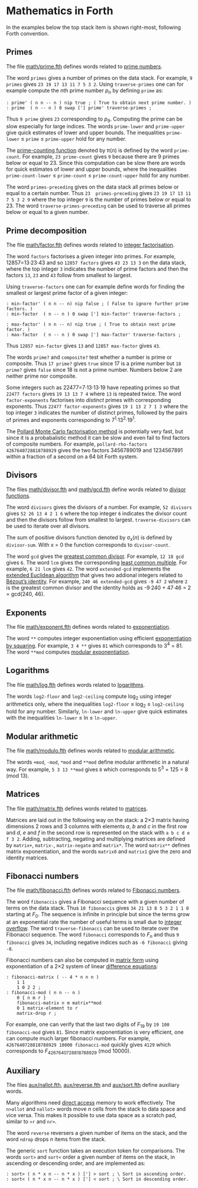 # Mathematics in Forth

In the examples below the top stack item is shown right-most, following Forth
convention.

## Primes

The file [math/prime.fth](math/prime.fth) defines words related to
[prime numbers](https://en.wikipedia.org/wiki/Prime_number).

The word `primes` gives a number of primes on the data stack. For example,
`9 primes` gives `23 19 17 13 11 7 5 3 2`. Using `traverse-primes` one can
for example compute the nth prime number _p_<sub>_n_</sub> by defining `prime`
as:

```forth
: prime' ( n n -- n ) nip true ; ( True to obtain next prime number. )
: prime  ( n -- n ) 0 swap ['] prime' traverse-primes ;
```

Thus `9 prime` gives `23` corresponding to _p_<sub>9</sub>. Computing the prime
can be slow especially for large indices. The words `prime-lower` and
`prime-upper` give quick estimates of lower and upper bounds. The inequalities
`prime-lower` ≤ `prime` ≤ `prime-upper` hold for any number.

The [prime-counting function](https://en.wikipedia.org/wiki/Prime-counting_function)
denoted by π(_n_) is defined by the word `prime-count`. For example, `23
prime-count` gives `9` because there are 9 primes below or equal to 23. Since
this computation can be slow there are words for quick estimates of lower and
upper bounds, where the inequalities `prime-count-lower` ≤ `prime-count` ≤
`prime-count-upper` hold for any number.

The word `primes-preceding` gives on the data stack all primes below or equal
to a certain number. Thus `23  primes-preceding` gives `23 19 17 13 11 7 5 3 2
9` where the top integer `9` is the number of primes below or equal to 23. The
word `traverse-primes-preceding` can be used to traverse all primes below or
equal to a given number.

## Prime decomposition

The file [math/factor.fth](math/factor.fth) defines words related to
[integer factorisation](https://en.wikipedia.org/wiki/Integer_factorization).

The word `factors` factorises a given integer into primes. For example,
12857=13·23·43 and so `12857 factors` gives `43 23 13 3` on the data
stack, where the top integer `3` indicates the number of prime factors and
then the factors `13`, `23` and `43` follow from smallest to largest.

Using `traverse-factors` one can for example define words for finding the
smallest or largest prime factor of a given integer:

```forth
: min-factor' ( n n -- n) nip false ; ( False to ignore further prime factors. )
: min-factor  ( n -- n ) 0 swap ['] min-factor' traverse-factors ;

: max-factor' ( n n -- n) nip true ; ( True to obtain next prime factor. )
: max-factor  ( n -- n ) 0 swap ['] max-factor' traverse-factors ;
```

Thus `12857 min-factor` gives `13` and `12857 max-factor` gives `43`.

The words `prime?` and `composite?` test whether a number is prime or
composite. Thus `17 prime?` gives `true` since 17 is a prime number but `18
prime?` gives `false` since 18 is not a prime number. Numbers below 2 are
neither prime nor composite.

Some integers such as 22477=7·13·13·19 have repeating primes so that `22477
factors` gives `19 13 13 7 4` where `13` is repeated twice. The word
`factor-exponents` factorises into _distinct_ primes with corresponding
exponents. Thus `22477 factor-exponents` gives `19 1 13 2 7 1 3` where the top
integer `3` indicates the number of distinct primes, followed by the pairs of
primes and exponents corresponding to 7<sup>1</sup>·13<sup>2</sup>·19<sup>1</sup>.

The [Pollard Monte Carlo factorisation method](https://en.wikipedia.org/wiki/Pollard%27s_rho_algorithm)
is potentially very fast, but since it is a probabalistic method it can be slow
and even fail to find factors of composite numbers. For example,
`pollard-rho-factors 4267640728818788929` gives the two factors
3456789019 and 1234567891 within a fraction of a second on a 64 bit Forth
system.

## Divisors

The files [math/divisor.fth](math/divisor.fth) and
[math/gcd.fth](math/gcd.fth) define words related to
[divisor functions](https://en.wikipedia.org/wiki/Divisor_function).

The word `divisors` gives the divisors of a number. For example,
`52 divisors` gives `52 26 13 4 2 1 6` where the top integer `6` indicates
the divisor count and then the divisors follow from smallest to largest.
`traverse-divisors` can be used to iterate over all divisors.

The sum of positive divisors function denoted by σ<sub>x</sub>(_n_) is defined
by `divisor-sum`. With x = 0 the function corresponds to `divisor-count`.

The word `gcd` gives the
[greatest common divisor](https://en.wikipedia.org/wiki/Greatest_common_divisor).
For example, `12 18 gcd` gives `6`. The word `lcm` gives the corresponding
[least common multiple](https://en.wikipedia.org/wiki/Least_common_multiple).
For example, `6 21 lcm` gives `42`. The word `extended-gcd` implements the
[extended Euclidean algorithm](https://en.wikipedia.org/wiki/Extended_Euclidean_algorithm)
that gives two addional integers related to
[Bézout’s identity](https://en.wikipedia.org/wiki/B%C3%A9zout%27s_identity).
For example, `240 46 extended-gcd` gives `-9 47 2` where `2` is the greatest
common divisor and the identity holds as -9·240 + 47·46 = 2 = gcd(240, 46).

## Exponents

The file [math/exponent.fth](math/exponent.fth) defines words related to
[exponentiation](https://en.wikipedia.org/wiki/Exponentiation).

The word `**` computes integer exponentiation using efficient
[exponentiation by squaring](https://en.wikipedia.org/wiki/Exponentiation_by_squaring).
For example, `3 4 **` gives `81` which corresponds to 3<sup>4</sup> = 81.
The word `**mod` computes
[modular exponentiation](https://en.wikipedia.org/wiki/Modular_exponentiation).

## Logarithms

The file [math/log.fth](math/log.fth) defines words related to
[logarithms](https://en.wikipedia.org/wiki/Logarithm).

The words `log2-floor` and `log2-ceiling` compute log<sub>2</sub> using
integer arithmetics only, where the inequalities `log2-floor` ≤
log<sub>2</sub> ≤ `log2-ceiling` hold for any number.  Similarly, `ln-lower`
and `ln-upper` give quick estimates with the inequalities `ln-lower` ≤
ln ≤ `ln-upper`.

## Modular arithmetic

The file [math/modulo.fth](math/modulo.fth) defines words related to
[modular arithmetic](https://en.wikipedia.org/wiki/Modular_arithmetic).

The words `+mod`, `-mod`, `*mod` and `**mod` define modular arithmetic in a
natural way. For example, `5 3 13 **mod` gives `8` which corresponds to
5<sup>3</sup> = 125 = 8 (mod 13).

## Matrices

The file [math/matrix.fth](math/matrix.fth) defines words related to
[matrices](https://en.wikipedia.org/wiki/Matrix_(mathematics)).

Matrices are laid out in the following way on the stack: a 2×3 matrix having
dimensions 2 rows and 3 columns with elements _a_, _b_ and _c_ in the first
row and _d_, _e_ and _f_ in the second row is represented on the stack with
`a b c d e f 3 2`. Adding, subtracting, negating and multiplying matrices are
defined by `matrix+`, `matrix-`, `matrix-negate` and `matrix*`. The word
`matrix**` defines matrix exponentiation, and the words `matrix0` and `matrix1`
give the zero and identity matrices.

## Fibonacci numbers

The file [math/fibonacci.fth](math/fibonacci.fth) defines words related to
[Fibonacci numbers](https://en.wikipedia.org/wiki/Fibonacci_number).

The word `fibonaccis` gives a Fibonacci sequence with a given number of
terms on the data stack. Thus `10 fibonaccis` gives `34 21 13 8 5 3 2 1
1 0` starting at _F_<sub>0</sub>. The sequence is infinite in principle but
since the terms grow at an exponential rate the number of useful terms is
small due to [integer overflow](https://en.wikipedia.org/wiki/Integer_overflow).
The word `traverse-fibonacci` can be used to iterate over the Fibonacci
sequence. The word `fibonacci` corresponds to _F_<sub>_n_</sub> and thus
`9 fibonacci` gives `34`, including negative indices such as `-6 fibonacci`
giving `-8`.

Fibonacci numbers can also be computed in [matrix
form](https://en.wikipedia.org/wiki/Fibonacci_number#Matrix_form) using
exponentiation of a 2×2 system of linear [difference
equations](https://en.wikipedia.org/wiki/Recurrence_relation):

```forth
: fibonacci-matrix ( -- 4 * n n n )
	1 1
	1 0 2 2 ;
: fibonacci-mod ( n n -- n )
	0 { n m r }
	fibonacci-matrix n m matrix**mod
	0 1 matrix-element to r
	matrix-drop r ;
```

For example, one can verify that the last two digits of _F_<sub>19</sub> by
`19 100 fibonacci-mod` gives `81`. Since matrix exponentiation is very
efficient, one can compute much larger fibonacci numbers. For example,
`4267640728818788929 10000 fibonacci-mod` quickly gives `4129` which
corresponds to _F_<sub>4267640728818788929</sub> (mod 10000).

## Auxiliary

The files [aux/nallot.fth](aux/nallot.fth),
[aux/reverse.fth](aux/reverse.fth) and [aux/sort.fth](aux/sort.fth)
define auxiliary words.

Many algorithms need [direct access](https://en.wikipedia.org/wiki/Random_access)
memory to work effectively. The `n>allot` and `nallot>` words move _n_ cells
from the stack to data space and vice versa. This makes it possible to use data
space as a scratch pad, similar to `>r` and `nr>`.

The word `reverse` reversers a given number of items on the stack, and the word
`ndrop` drops _n_ items from the stack.

The generic `sort` function takes an execution token for comparisons. The words
`sort>` and `sort<` order a given number of items on the stack, in ascending or
descending order, and are implemented as:

```forth
: sort> ( n * x n -- n * x ) ['] > sort ; \ Sort in ascending order.
: sort< ( n * x n -- n * x ) ['] < sort ; \ Sort in descending order.
```
